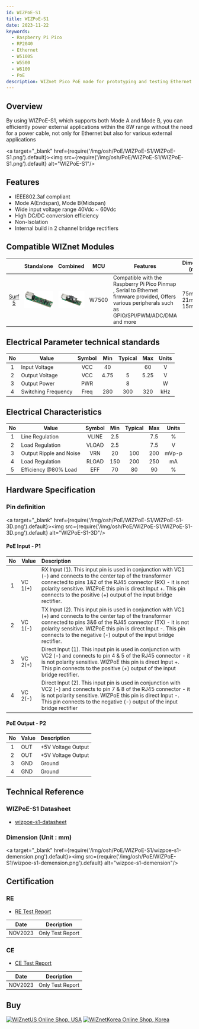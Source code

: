 ```yaml
---
id: WIZPoE-S1
title: WIZPoE-S1
date: 2023-11-22
keywords:
  - Raspberry Pi Pico
  - RP2040
  - Ethernet
  - W5100S
  - W5500
  - W6100
  - PoE
description: WIZnet Pico PoE made for prototyping and testing Ethernet capabilities on Pico
---
```


## Overview

By using WIZPoE-S1, which supports both Mode A and Mode B, you can efficiently power external applications within the 8W range without the need for a power cable, not only for Ethernet but also for various external applications

<a target="_blank" href={require('/img/osh/PoE/WIZPoE-S1/WIZPoE-S1.png').default}><img src={require('/img/osh/PoE/WIZPoE-S1/WIZPoE-S1.png').default} alt="WIZPoE-S1"/></a>

## Features

- IEEE802.3af compliant
- Mode A(Endspan), Mode B(Midspan)
- Wide input voltage range 40Vdc ~ 60Vdc
- High DC/DC conversion efficiency
- Non-Isolation
- Internal build in 2 channel bridge rectifiers

## Compatible WIZnet Modules

|           | Standalone |  Combined  |  MCU       | Features           |     Dimension (mm) |
|  :-----:  | :-----:  |   :----:  | ------------- | ------------------ |  -------------- |
| [Surf 5](./../surf5/surf5.md) | ![WIZPoE-S1](/img/osh/surf5/only_surf5_R100_img.png) | ![WIZPoE-S1](/img/osh/PoE/WIZPoE-S1/Surf5-WIZPOE-S1.png) |W7500|Compatible with the Raspberry Pi Pico Pinmap , Serial to Ethernet firmware provided, Offers various peripherals such as GPIO/SPI/PWM/ADC/DMA and more| 75mm x 21mm x 15mm |


## Electrical Parameter technical standards

|  No   | Value                 | Symbol    | Min   |  Typical  | Max  |  Units |
| :---: | --------------------- | :-------: | :---: | :-------: | :--: | :----: |
|   1   | Input Voltage         | VCC       | 40    |           | 60   |    V   |
|   2   | Output Voltage        | VCC       | 4.75  |     5     | 5.25 |    V   |
|   3   | Output Power          | PWR       |       |     8     |      |    W   |
|   4   | Switching Frequency   | Freq      | 280   |    300    | 320  |  kHz   |

## Electrical Characteristics

|  No   | Value                   | Symbol    | Min   |  Typical  | Max  |  Units |
| :---: | ----------------------- | :-------: | :---: | :-------: | :--: | :----: |
|   1   | Line Regulation         | VLINE     | 2.5   |           | 7.5  |    %   |
|   2   | Load Regulation         | VLOAD     | 2.5   |           | 7.5  |    V   |
|   3   | Output Ripple and Noise | VRN       | 20    |    100    | 200  | mVp-p  |
|   4   | Load Regulation         | RLOAD     | 150   |    200    | 250  |   mA   |
|   5   | Efficiency @80% Load    | EFF       | 70    |    80     | 90   |    %   |

## Hardware Specification

### Pin definition
<a target="_blank" href={require('/img/osh/PoE/WIZPoE-S1/WIZPoE-S1-3D.png').default}><img src={require('/img/osh/PoE/WIZPoE-S1/WIZPoE-S1-3D.png').default} alt="WIZPoE-S1-3D"/></a>

#### PoE Input - P1
|  No   | Value                   | Description |
| :---: | ----------------------- | :--------- |
|   1   | VC 1(+)|RX Input (1). This input pin is used in conjunction with VC1 (-) and connects to the center tap of the transformer connected to pins 1&2 of the RJ45 connector (RX) - it is not polarity sensitive. WIZPoE this pin is direct Input +. This pin connects to the positive (+) output of the input bridge rectifier.|
|   2   | VC 1(-)| TX Input (2). This input pin is used in conjunction with VC1 (+) and connects to the center tap of the transformer connected to pins 3&6 of the RJ45 connector (TX) - it is not polarity sensitive. WIZPoE this pin is direct Input -. This pin connects to the negative (-) output of the input bridge rectifier.|
|   3   | VC 2(+)| Direct Input (1). This input pin is used in conjunction with VC2 (-) and connects to pin 4 & 5 of the RJ45 connector - it is not polarity sensitive. WIZPoE this pin is direct Input +. This pin connects to the positive (+) output of the input bridge rectifier.|
|   4   | VC 2(-)| Direct Input (2). This input pin is used in conjunction with VC2 (-) and connects to pin 7 & 8 of the RJ45 connector - it is not polarity sensitive. WIZPoE this pin is direct Input -. This pin connects to the negative (-) output of the input bridge rectifier   |

#### PoE Output - P2
|  No   | Value                   | Description |
| :---: | ----------------------- | :--------- |
|   1   | OUT|+5V Voltage Output|
|   2   | OUT|+5V Voltage Output|
|   3   | GND| Ground|
|   4   | GND| Ground|
## Technical Reference

### WIZPoE-S1 Datasheet

- <a href="/img/osh/PoE/WIZPoE-S1/wizpoe-s1-datasheet.pdf" target="_blank">wizpoe-s1-datasheet</a>

### Dimension (Unit : mm)
<a target="_blank" href={require('/img/osh/PoE/WIZPoE-S1/wizpoe-s1-demension.png').default}><img src={require('/img/osh/PoE/WIZPoE-S1/wizpoe-s1-demension.png').default} alt="wizpoe-s1-demension"/></a>

## Certification

### RE

- <a href="/img/osh/PoE/WIZPoE-S1/re-surf5-s1-3.5w.pdf" target="_blank">RE Test Report</a>

| Date    | Decription |
| ------- | ---------- |
| NOV2023 | Only Test Report |

### CE

- <a href="/img/osh/PoE/WIZPoE-S1/ce-picopoe-s1.pdf" target="_blank">CE Test Report</a>

| Date    | Decription |
| ------- | ---------- |
| NOV2023 | Only Test Report |

## Buy

[![WIZnetUS Online Shop, USA](/img/products/w5100s-evb-pico/icons/dollar.png)](https://wiznetshop.io/product/detail.html?product_no=1088&cate_no=1&display_group=3)
[![WIZnetKorea Online Shop, Korea](/img/products/w5100s-evb-pico/icons/won.png)](https://wiznetshop.io/product/detail.html?product_no=1088&cate_no=1&display_group=3)